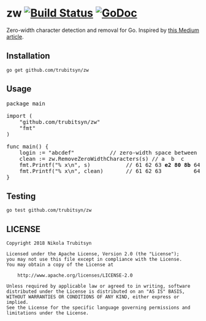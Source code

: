 # zw [![Build Status](https://travis-ci.org/trubitsyn/zw.svg?branch=master)](https://travis-ci.org/trubitsyn/zw) [![GoDoc](https://godoc.org/github.com/trubitsyn/zw?status.png)](https://godoc.org/github.com/trubitsyn/zw)
Zero-width character detection and removal for Go. Inspired by [this Medium article](https://medium.com/@umpox/be-careful-what-you-copy-invisibly-inserting-usernames-into-text-with-zero-width-characters-18b4e6f17b66).

## Installation
`go get github.com/trubitsyn/zw`

## Usage
<pre>
package main

import (
	"github.com/trubitsyn/zw"
	"fmt"
)

func main() {
	login := "abc​def"			 // zero-width space between "c" and "d"
	clean := zw.RemoveZeroWidthCharacters(s) // a  b  c           d  e  f
	fmt.Printf("% x\n", s)			 // 61 62 63 <b>e2 80 8b</b> 64 65 66
	fmt.Printf("% x\n", clean)		 // 61 62 63          64 65 66
}
</pre>

## Testing
`go test github.com/trubitsyn/zw`

## LICENSE
```
Copyright 2018 Nikola Trubitsyn

Licensed under the Apache License, Version 2.0 (the "License");
you may not use this file except in compliance with the License.
You may obtain a copy of the License at

    http://www.apache.org/licenses/LICENSE-2.0

Unless required by applicable law or agreed to in writing, software
distributed under the License is distributed on an "AS IS" BASIS,
WITHOUT WARRANTIES OR CONDITIONS OF ANY KIND, either express or implied.
See the License for the specific language governing permissions and
limitations under the License.
```
